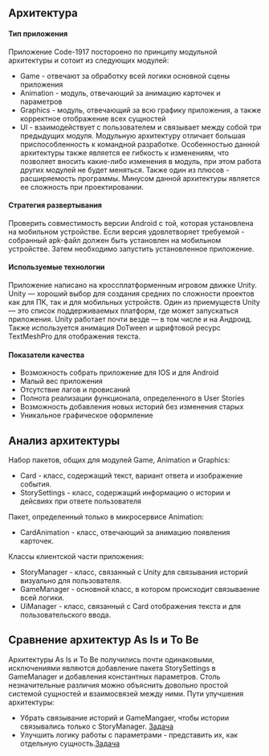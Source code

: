 ## Архитектура
#### Тип приложения
  Приложение Code-1917 постороено по принципу модульной архитектуры и сотоит из следующих модулей: 
- Game - отвечают за обработку всей логики основной сцены приложения
- Animation - модуль, отвечающий за анимацию карточек и параметров 
- Graphics - модуль, отвечающий за всю графику приложения, а также корректное отображение всех сущностей
- UI - взаимодействует с пользователем и связывает между собой три предыдущих модуля. 
Модульную архитектуру отличает большая приспособленность к командной разработке.
Особенностью данной архитектуры также является ее гибкость к изменениям, что позволяет вносить какие-либо изменения в модуль, при этом работа других модулей не будет меняться. Также один из плюсов - расширяемость программы. Минусом данной архитектуры является ее сложность при проектировании. 
 
#### Стратегия развертывания
  Проверить совместимость версии Android с той, которая установлена на мобильном устройстве. Если версия удовлетворяет требуемой - собранный apk-файл должен быть установлен на мобильном устройстве. Затем необходимо запустить установленное приложение.
  

#### Используемые технологии
  Приложение написано на кроссплатформенным игровом движке Unity. Unity — хороший выбор для создания средних по сложности проектов как для ПК, так и для мобильных устройств. Один из приемуществ Unity — это список поддерживаемых платформ, где может запускаться приложения. Unity работает почти везде — в том числе и на Андроид. Также используется анимация DoTween и шрифтовой ресурс TextMeshPro для отображения текста.

#### Показатели качества
 - Возможность собрать приложение для IOS и для Android
 - Малый вес приложения
 - Отсутствие лагов и провисаний
 - Полнота реализации функционала, определенного в User Stories
 - Возможность добавления новых историй без изменения старых
 - Уникальное графическое оформление 
 

## Анализ архитектуры
Набор пакетов, общих для модулей Game, Animation и Graphics:
  - Card - класс, содержащий текст, вариант ответа и изображение события. 
  - StorySettings - класс, содержащий информацию о истории и дейсвиях при ответе пользователя
  
Пакет, определенный только в микросервисе Animation:
  - CardAnimation - класс, отвечающий за анимацию появления карточек.
  
Классы клиентской части приложения:
  - StoryManager - класс, связанный с Unity для связывания историй визуально для пользователя.
  - GameManager - основной класс, в котором происходит связываение всей логики.
  - UiManager - класс, связанный с Card отображения текста и для пользовательского ввода.

## Сравнение архитектур As Is и To Be
Архитектуры As Is и To Be получились почти одинаковыми, исключениями являются добавление пакета StorySettings в GameManager и добавления константных параметров. Столь незначительные различия можно объяснить довольно простой системой сущностей и взаимосвязей между ними. Пути улучшения архитектуры:

 - Убрать связывание историй и GameMangaer, чтобы истории связывались только с StoryManager. [Задача](https://trello.com/c/dXYfGw2z/29-%D1%83%D0%B1%D1%80%D0%B0%D1%82%D1%8C-%D1%81%D0%B2%D1%8F%D0%B7%D1%8B%D0%B2%D0%B0%D0%BD%D0%B8%D0%B5-%D0%B8%D1%81%D1%82%D0%BE%D1%80%D0%B8%D0%B9-%D0%B8-gamemangaer)
 - Улучшить логику работы с параметрами - представить их, как отдельную сущность.[Задача](https://trello.com/c/roHN0jwX/30-%D0%BF%D0%B5%D1%80%D0%B5%D0%B2%D0%B5%D1%81%D1%82%D0%B8-%D0%BF%D0%B0%D1%80%D0%B0%D0%BC%D0%B5%D1%82%D1%80%D1%8B-%D0%BD%D0%B0-%D0%BE%D1%82%D0%B4%D0%B5%D0%BB%D1%8C%D0%BD%D1%83%D1%8E-%D1%81%D1%83%D1%89%D0%BD%D0%BE%D1%81%D1%82%D1%8C)
